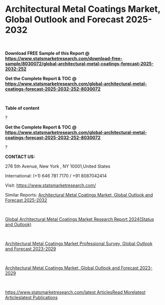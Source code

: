 <h1>Architectural Metal Coatings Market, Global Outlook and Forecast 2025-2032</h1><br/><p><strong>Download FREE Sample of this Report @ <a href="https://www.statsmarketresearch.com/download-free-sample/8030072/global-architectural-metal-coatings-forecast-2025-2032-252">https://www.statsmarketresearch.com/download-free-sample/8030072/global-architectural-metal-coatings-forecast-2025-2032-252</a></strong></p>
 
 
 
 <div><b>Get the Complete Report & TOC @ <a href="https://www.statsmarketresearch.com/global-architectural-metal-coatings-forecast-2025-2032-252-8030072">https://www.statsmarketresearch.com/global-architectural-metal-coatings-forecast-2025-2032-252-8030072</a></b></div>
 
 
 
 <p><br />
 
 <b>Table of content</b></p>
 
 
 
 <p>? </p>
 
 
 
 <div><b>Get the Complete Report & TOC @ <a href="https://www.statsmarketresearch.com/global-architectural-metal-coatings-forecast-2025-2032-252-8030072">https://www.statsmarketresearch.com/global-architectural-metal-coatings-forecast-2025-2032-252-8030072</a></b></div>
 
 
 
 <p>? </p>
 
 
 
 <p><b>CONTACT US:</b><br />
 
 276 5th Avenue, New York , NY 10001,United States<br />
 
 International: (+1) 646 781 7170 / +91 8087042414<br />
 
 Visit: <a href="https://www.statsmarketresearch.com/">https://www.statsmarketresearch.com/</a><br />
 
 Similar Reports: <a href="https://www.statsmarketresearch.com/global-architectural-metal-coatings-forecast-2025-2032-252-8030072">Architectural Metal Coatings Market, Global Outlook and Forecast 2025-2032</a><br />
 
 <br />
 
 <a href="https://www.statsmarketresearch.com/global-architectural-metal-coatings-forecast-2025-2032-252-8030072">Global Architectural Metal Coatings Market Research Report 2024(Status and Outlook)</a><br />
 
 <br />
 
 <a href="https://www.statsmarketresearch.com/global-architectural-metal-coatings-forecast-2025-2032-252-8030072">Architectural Metal Coatings Market Professional Survey, Global Outlook and Forecast 2023-2029</a><br />
 
 <br />
 
 <a href="https://www.statsmarketresearch.com/global-architectural-metal-coatings-forecast-2025-2032-252-8030072">Architectural Metal Coatings Market, Global Outlook and Forecast 2023-2029</a><br />
 
 <br />
 
 <a href="https://gyeongbokgung.com">https://www.statsmarketresearch.com/</a><a href="https://hallyeomaritime.com">latest Articles</a><a href="https://jingwansa.com">Read More</a><a href="https://nguoiviet.jp/">latest Articles</a><a href="https://www.intelmarketresearch.com/">latest Publications</a></p>
